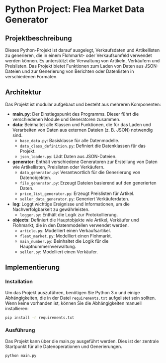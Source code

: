 # Python Project: Flea Market Data Generator

## Projektbeschreibung

Dieses Python-Projekt ist darauf ausgelegt, Verkaufsdaten und Artikellisten zu generieren, die in einem Flohmarkt- oder Verkaufsumfeld verwendet werden können. Es unterstützt die Verwaltung von Artikeln, Verkäufern und Preislisten. Das Projekt bietet Funktionen zum Laden von Daten aus JSON-Dateien und zur Generierung von Berichten oder Datenlisten in verschiedenen Formaten.

## Architektur

Das Projekt ist modular aufgebaut und besteht aus mehreren Komponenten:

- **main.py**: Der Einstiegspunkt des Programms. Dieser führt die verschiedenen Module und Generatoren zusammen.
- **data**: Beinhaltet alle Klassen und Funktionen, die für das Laden und Verarbeiten von Daten aus externen Dateien (z. B. JSON) notwendig sind.
  - `base_data.py`: Basisklasse für alle Datenmodelle.
  - `data_class_definition.py`: Definiert die Datenklassen für das Projekt.
  - `json_loader.py`: Lädt Daten aus JSON-Dateien.
- **generator**: Enthält verschiedene Generatoren zur Erstellung von Daten wie Artikellisten, Preislisten oder Verkäufern.
  - `data_generator.py`: Verantwortlich für die Generierung von Datenobjekten.
  - `file_generator.py`: Erzeugt Dateien basierend auf den generierten Daten.
  - `price_list_generator.py`: Erzeugt Preislisten für Artikel.
  - `seller_data_generator.py`: Generiert Verkäuferdaten.
- **log**: Loggt wichtige Ereignisse und Informationen, um die Nachverfolgbarkeit zu gewährleisten.
  - `logger.py`: Enthält die Logik zur Protokollierung.
- **objects**: Definiert die Hauptobjekte wie Artikel, Verkäufer und Flohmarkt, die in den Datenmodellen verwendet werden.
  - `article.py`: Modelliert einen Verkaufsartikel.
  - `fleat_market.py`: Modelliert einen Flohmarkt.
  - `main_number.py`: Beinhaltet die Logik für die Hauptnummernverwaltung.
  - `seller.py`: Modelliert einen Verkäufer.

## Implementierung

### Installation

Um das Projekt auszuführen, benötigen Sie Python 3.x und einige Abhängigkeiten, die in der Datei `requirements.txt` aufgelistet sein sollten. Wenn keine vorhanden ist, können Sie die Abhängigkeiten manuell installieren:

```bash
pip install -r requirements.txt

```

### Ausführung

Das Projekt kann über die main.py ausgeführt werden. Dies ist der zentrale Startpunkt für alle Datenoperationen und Generierungen.

```bash
python main.py

```
